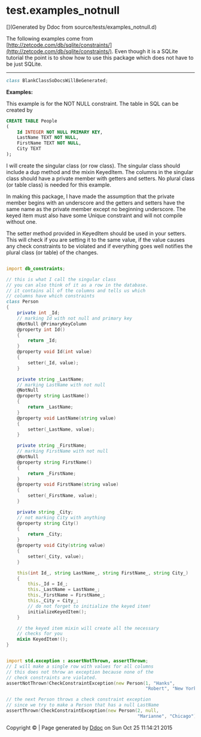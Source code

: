 # test.examples_notnull

[](Generated by Ddoc from source/tests/examples_notnull.d)

The following examples come from
[http://zetcode.com/db/sqlite/constraints/](http://zetcode.com/db/sqlite/constraints/).
Even though it is a SQLite tutorial the point is to show how to use this package
which does not have to be just SQLite.

***
<a name="BlankClassSoDocsWillBeGenerated" href="#BlankClassSoDocsWillBeGenerated"></a>
```d
class BlankClassSoDocsWillBeGenerated;

```

**Examples:**

This example is for the NOT NULL constraint. The table
in SQL can be created by
```sql
CREATE TABLE People
(
    Id INTEGER NOT NULL PRIMARY KEY,
    LastName TEXT NOT NULL,
    FirstName TEXT NOT NULL,
    City TEXT
);


```


I will create the singular class (or row class). The singular class
should include a dup method and the mixin KeyedItem. The columns in the
singular class should have a private member with getters and setters. No
plural class (or table class) is needed for this example.


In making this package, I have made the assumption that the private member
begins with an underscore and the getters and setters have the same name
as the private member except no beginning underscore.
The keyed item must also have some Unique constraint and will not compile
without one.


The setter method provided in KeyedItem should be used in your setters. This
will check if you are setting it to the same value, if the value causes any
check constraints to be violated and if everything goes well notifies the
plural class (or table) of the changes.

```d

import db_constraints;

// this is what I call the singular class
// you can also think of it as a row in the database.
// it contains all of the columns and tells us which
// columns have which constraints
class Person
{
    private int _Id;
    // marking Id with not null and primary key
    @NotNull @PrimaryKeyColumn
    @property int Id()
    {
        return _Id;
    }
    @property void Id(int value)
    {
        setter(_Id, value);
    }

    private string _LastName;
    // marking LastName with not null
    @NotNull
    @property string LastName()
    {
        return _LastName;
    }
    @property void LastName(string value)
    {
        setter(_LastName, value);
    }

    private string _FirstName;
    // marking FirstName with not null
    @NotNull
    @property string FirstName()
    {
        return _FirstName;
    }
    @property void FirstName(string value)
    {
        setter(_FirstName, value);
    }

    private string _City;
    // not marking City with anything
    @property string City()
    {
        return _City;
    }
    @property void City(string value)
    {
        setter(_City, value);
    }

    this(int Id_, string LastName_, string FirstName_, string City_)
    {
        this._Id = Id_;
        this._LastName = LastName_;
        this._FirstName = FirstName_;
        this._City = City_;
        // do not forget to initialize the keyed item!
        initializeKeyedItem();
    }

    // the keyed item mixin will create all the necessary
    // checks for you
    mixin KeyedItem!();
}


import std.exception : assertNotThrown, assertThrown;
// I will make a single row with values for all columns
// this does not throw an exception because none of the
// check constraints are violated.
assertNotThrown!CheckConstraintException(new Person(1, "Hanks",
                                                    "Robert", "New York"));

// the next Person throws a check constraint exception
// since we try to make a Person that has a null LastName
assertThrown!CheckConstraintException(new Person(2, null,
                                                 "Marianne", "Chicago"));

```




Copyright :copyright:  | Page generated by [Ddoc](http://dlang.org/ddoc.html) on Sun Oct 25 11:14:21 2015

